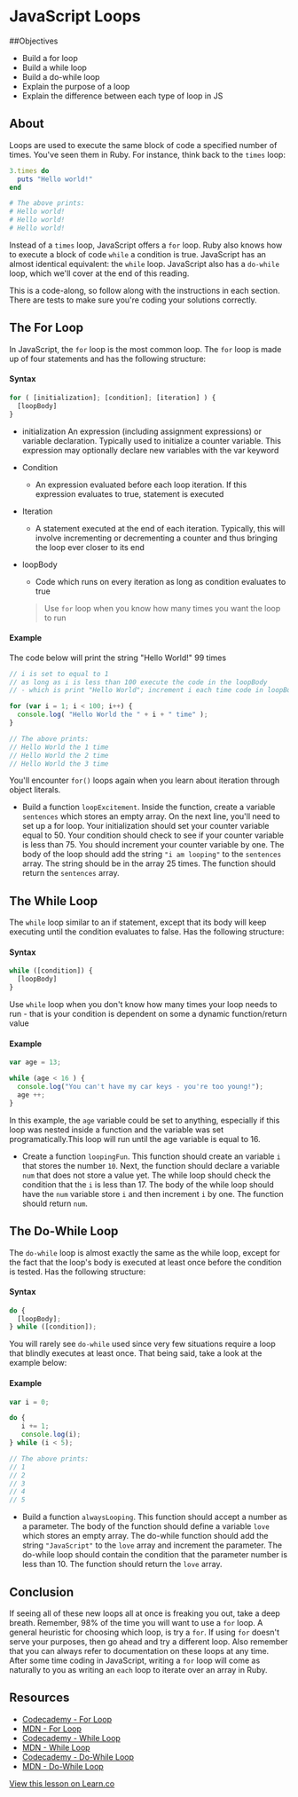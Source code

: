 # JavaScript Loops

##Objectives
+ Build a for loop
+ Build a while loop
+ Build a do-while loop
+ Explain the purpose of a loop
+ Explain the difference between each type of loop in JS

## About

Loops are used to execute the same block of code a specified number of times. You've seen them in Ruby. For instance, think back to the `times` loop:

```ruby
3.times do
  puts "Hello world!"
end

# The above prints:
# Hello world!
# Hello world!
# Hello world!
```

Instead of a `times` loop, JavaScript offers a `for` loop. Ruby also knows how to execute a block of code `while` a condition is true. JavaScript has an almost identical equivalent: the `while` loop. JavaScript also has a `do-while` loop, which we'll cover at the end of this reading.

This is a code-along, so follow along with the instructions in each section. There are tests to make sure you're coding your solutions correctly.

## The For Loop

In JavaScript, the `for` loop is the most common loop. The `for` loop is made up of four statements and has the following structure:

#### Syntax

```javascript
for ( [initialization]; [condition]; [iteration] ) {
  [loopBody]
}
```

- initialization
  An expression (including assignment expressions) or variable declaration. Typically used to initialize a counter variable. This expression may optionally declare new variables with the var keyword

- Condition
  + An expression evaluated before each loop iteration. If this expression evaluates to true, statement is executed

- Iteration
  + A statement executed at the end of each iteration. Typically, this will involve incrementing or decrementing a counter and thus bringing the loop ever closer to its end

- loopBody
   + Code which runs on every iteration as long as condition evaluates to true

  > Use `for` loop when you know how many times you want the loop to run

#### Example

The code below will print the string "Hello World!" 99 times
  
```javascript
// i is set to equal to 1
// as long as i is less than 100 execute the code in the loopBody
// - which is print "Hello World"; increment i each time code in loopBody is executed

for (var i = 1; i < 100; i++) {
  console.log( "Hello World the " + i + " time" );
}

// The above prints:
// Hello World the 1 time
// Hello World the 2 time
// Hello World the 3 time
```

You'll encounter `for()` loops again when you learn about iteration through object literals.

+ Build a function `loopExcitement`. Inside the function, create a variable `sentences` which stores an empty array. On the next line, you'll need to set up a for loop. Your initialization should set your counter variable equal to 50. Your condition should check to see if your counter variable is less than 75. You should increment your counter variable by one. The body of the loop should add the string `"i am looping"` to the `sentences` array. The string should be in the array 25 times. The function should return the `sentences` array.

## The While Loop

The `while` loop similar to an if statement, except that its body will keep executing until the condition evaluates to false. Has the following structure:
  
#### Syntax

```javascript
while ([condition]) {
  [loopBody]
}
```

 Use `while` loop when you don't know how many times your loop needs to run - that is your condition is dependent on some a dynamic function/return value

#### Example

```javascript
var age = 13;

while (age < 16 ) {
  console.log("You can't have my car keys - you're too young!");
  age ++;
}
```

In this example, the `age` variable could be set to anything, especially if this loop was nested inside a function and the variable was set programatically.This loop will run until the age variable is equal to 16.

+ Create a function `loopingFun`. This function should create an variable `i` that stores the number `10`. Next, the function should declare a variable `num` that does not store a value yet. The while loop should check the condition that the `i` is less than 17. The body of the while loop should have the `num` variable store `i` and then increment `i` by one. The function should return `num`.

## The Do-While Loop

The `do-while` loop is almost exactly the same as the while loop, except for the fact that the loop's body is executed at least once before the condition is tested. Has the following structure:

#### Syntax

```javascript
do {
  [loopBody];
} while ([condition]);
```
  
You will rarely see `do-while` used since very few situations require a loop that blindly executes at least once. That being said, take a look at the example below:

#### Example

```javascript
var i = 0;

do {
   i += 1;
   console.log(i);
} while (i < 5);

// The above prints:
// 1
// 2
// 3
// 4
// 5
```

+ Build a function `alwaysLooping`. This function should accept a number as a parameter. The body of the function should define a variable `love` which stores an empty array. The do-while function should add the string `"JavaScript"` to the `love` array and increment the parameter. The do-while loop should contain the condition that the parameter number is less than 10. The function should return the `love` array.

## Conclusion

If seeing all of these new loops all at once is freaking you out, take a deep breath. Remember, 98% of the time you will want to use a `for` loop. A general heuristic for choosing which loop, is try a `for`. If using `for` doesn't serve your purposes, then go ahead and try a different loop. Also remember that you can always refer to documentation on these loops at any time. After some time coding in JavaScript, writing a `for` loop will come as naturally to you as writing an `each` loop to iterate over an array in Ruby.

## Resources

* [Codecademy - For Loop](http://www.codecademy.com/glossary/javascript/loops#for-loops)
* [MDN - For Loop](https://developer.mozilla.org/en-US/docs/Web/JavaScript/Reference/Statements/for)
* [Codecademy - While Loop](http://www.codecademy.com/glossary/javascript/loops#while-loops)
* [MDN - While Loop](https://developer.mozilla.org/en-US/docs/Web/JavaScript/Reference/Statements/while)
* [Codecademy - Do-While Loop](http://www.codecademy.com/glossary/javascript/loops#do-while-loops)
* [MDN - Do-While Loop](https://developer.mozilla.org/en-US/docs/Web/JavaScript/Reference/Statements/do...while)

<a href='https://learn.co/lessons/intro-to-looping.js' data-visibility='hidden'>View this lesson on Learn.co</a>
